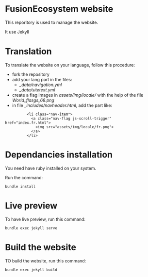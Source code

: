 # FusionEcosystem website

This reporitory is used to manage the website.

It use Jekyll

# Translation

To translate the website on your language, follow this procedure:

* fork the repository
* add your lang part in the files:
  * *_data/navigation.yml*
  * *_data/sitetext.yml*
* create a flag images in *assets/img/locale/* with the help of the file *World_flasgs_68.png*
* in file *_includes/navheader.html*, add the part like:
```
          <li class="nav-item">
            <a class="nav-flag js-scroll-trigger" href="index.fr.html">
              <img src="assets/img/locale/fr.png">
            </a>
          </li>
```

# Dependancies installation

You need have ruby installed on your system.

Run the command:

```
bundle install
```

# Live preview

To have live preview, run this command:

```
bundle exec jekyll serve
```


# Build the website


TO build the website, run this command:

```
bundle exec jekyll build

```



